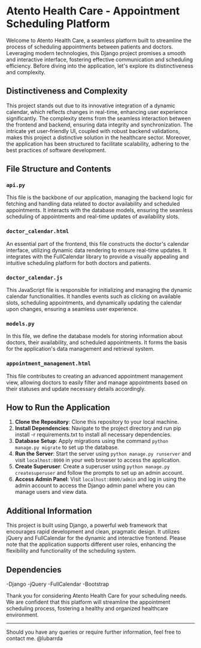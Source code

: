 # Atento Health Care - Appointment Scheduling Platform

Welcome to Atento Health Care, a seamless platform built to streamline the process of scheduling appointments between patients and doctors. Leveraging modern technologies, this Django project promises a smooth and interactive interface, fostering effective communication and scheduling efficiency. Before diving into the application, let's explore its distinctiveness and complexity.

## Distinctiveness and Complexity

This project stands out due to its innovative integration of a dynamic calendar, which reflects changes in real-time, enhancing user experience significantly. The complexity stems from the seamless interaction between the frontend and backend, ensuring data integrity and synchronization. The intricate yet user-friendly UI, coupled with robust backend validations, makes this project a distinctive solution in the healthcare sector. Moreover, the application has been structured to facilitate scalability, adhering to the best practices of software development.

## File Structure and Contents

### `api.py`
This file is the backbone of our application, managing the backend logic for fetching and handling data related to doctor availability and scheduled appointments. It interacts with the database models, ensuring the seamless scheduling of appointments and real-time updates of availability slots.

### `doctor_calendar.html`
An essential part of the frontend, this file constructs the doctor's calendar interface, utilizing dynamic data rendering to ensure real-time updates. It integrates with the FullCalendar library to provide a visually appealing and intuitive scheduling platform for both doctors and patients.

### `doctor_calendar.js`
This JavaScript file is responsible for initializing and managing the dynamic calendar functionalities. It handles events such as clicking on available slots, scheduling appointments, and dynamically updating the calendar upon changes, ensuring a seamless user experience.

### `models.py`
In this file, we define the database models for storing information about doctors, their availability, and scheduled appointments. It forms the basis for the application's data management and retrieval system.

### `appointment_management.html`
This file contributes to creating an advanced appointment management view, allowing doctors to easily filter and manage appointments based on their statuses and update necessary details accordingly.

## How to Run the Application

1. **Clone the Repository**: Clone this repository to your local machine.
3. **Install Dependencies**: Navigate to the project directory and run pip install -r requirements.txt to install all necessary dependencies.
2. **Database Setup**: Apply migrations using the command `python manage.py migrate` to set up the database.
3. **Run the Server**: Start the server using `python manage.py runserver` and visit `localhost:8000` in your web browser to access the application.
4. **Create Superuser**: Create a superuser using `python manage.py createsuperuser` and follow the prompts to set up an admin account.
5. **Access Admin Panel**: Visit `localhost:8000/admin` and log in using the admin account to access the Django admin panel where you can manage users and view data.

## Additional Information

This project is built using Django, a powerful web framework that encourages rapid development and clean, pragmatic design. It utilizes jQuery and FullCalendar for the dynamic and interactive frontend. Please note that the application supports different user roles, enhancing the flexibility and functionality of the scheduling system.

## Dependencies
-Django
-jQuery
-FullCalendar
-Bootstrap 


Thank you for considering Atento Health Care for your scheduling needs. We are confident that this platform will streamline the appointment scheduling process, fostering a healthy and organized healthcare environment.

---

Should you have any queries or require further information, feel free to contact me. @lubarrda

